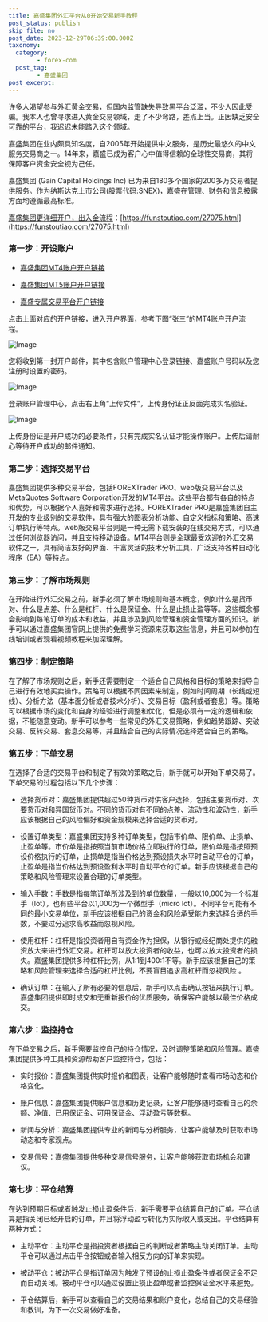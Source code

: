 ```yaml
---
title: 嘉盛集团外汇平台从0开始交易新手教程
post_status: publish
skip_file: no
post_date: 2023-12-29T06:39:00.000Z
taxonomy:
  category:
        - forex-com
  post_tag:
        - 嘉盛集团
post_excerpt: 
---
```

许多人渴望参与外汇黄金交易，但国内监管缺失导致黑平台泛滥，不少人因此受骗。我本人也曾寻求进入黄金交易领域，走了不少弯路，差点上当。正因缺乏安全可靠的平台，我迟迟未能踏入这个领域。

嘉盛集团在业内颇具知名度，自2005年开始提供中文服务，是历史最悠久的中文服务交易商之一。14年来，嘉盛已成为客户心中值得信赖的全球性交易商，其将保障客户资金安全视为己任。

嘉盛集团 (Gain Capital Holdings Inc) 已为来自180多个国家的200多万交易者提供服务。作为纳斯达克上市公司(股票代码:SNEX)，嘉盛在管理、财务和信息披露方面均遵循最高标准。

[嘉盛集团更详细开户，出入金流程](https://funstoutiao.com/27075.html)：[https://funstoutiao.com/27075.html](https://funstoutiao.com/27075.html)

### 第一步：开设账户

* [嘉盛集团MT4账户开户链接](https://s.ssgg.net/jsmt4)

* [嘉盛集团MT5账户开户链接](https://s.ssgg.net/jsmt5)

* [嘉盛专属交易平台开户链接](https://s.ssgg.net/js)

点击上面对应的开户链接，进入开户界面，参考下图“张三”的MT4账户开户流程。

![Image](https://prod-files-secure.s3.us-west-2.amazonaws.com/39ed1227-6d7d-4570-be36-9ccd4a2c4241/7a167aea-686b-400d-af59-4e18eb607a40/640.png?X-Amz-Algorithm=AWS4-HMAC-SHA256&X-Amz-Content-Sha256=UNSIGNED-PAYLOAD&X-Amz-Credential=ASIAZI2LB466REZIB7YS%2F20250817%2Fus-west-2%2Fs3%2Faws4_request&X-Amz-Date=20250817T221313Z&X-Amz-Expires=3600&X-Amz-Security-Token=IQoJb3JpZ2luX2VjEE4aCXVzLXdlc3QtMiJHMEUCIQD6omGrw%2FewjEsIe%2B9L32olX6gaDSgL8snTWLwjMaEvkgIgQMJyf5P0CdcwZLN9cP9qWsM6Hst9T4G8aFzOxORuoRoqiAQIl%2F%2F%2F%2F%2F%2F%2F%2F%2F%2F%2FARAAGgw2Mzc0MjMxODM4MDUiDL%2FolPA%2FRQsxsPAu5SrcA9cXXZYQnz0mOPIyenBkSowdpe5pMMns%2BZLV3O21Cu27Ca5VGqrMMIkw6bFip6JQriBpqGOSlX0jKCUAjdgEGqc8ubgBFw6hdzdfcx83UZGYgmPjJXWSGjWhiKjltrM0ielfRZtXe2eIwSIpzUmXfudKzTPgrJO3GVYdRAMbASz2KXX9268tcEJpL5Y4WZtFhKrowvBVfS6CRwoqGu%2FlOJPBUnKdig5iK1jMox0cijjmrwhkPoB1FDiELL4ET8NpYjO91oTnusDb7x9ESkLJSt0KgJS17UWyrCU2i91xewaL0NYfYYWK2zhX5Ez8ZV2x0qWEwFl6k%2FLHtg8Eq8RAgbueKr%2FP3hS61jjHTQFHqtiW6kzbB0uEIrnJ9EpIxtsQj%2F6N%2FBmpqoqJ3gCBPraMGHAFG%2FHYxvb2cW3lc6njPR8%2BZQqEPfAFF%2FxuX9t0pVQFUVOsIk1mWOJVdMgbZYHiuWJ24%2Fs7gZqgvIs4EjUmgD1Am%2BDvU5zG3c7ql2k7axOQ3lMZMAUssoQvwNy6JQdztE8J5LHB%2FRddaTlL1s6rvFSbZrzJEXedyXY8lAHe11ExyfX7huNUQSW7bNIoNdKs%2FO2F9kImaSWyb02RD44osqPbuzgF446s%2F1ibU3ITMOCmicUGOqUBHdSToLwBK7fKLENRkqM4HfpkQ91L3Zf%2B%2FiTf%2FxDKx%2BZpASYZ0pP7U3y9e2OYftFlT1fWAWQSn24%2BqavqpT4vVY4pEoIffFMAlI4JUDw%2BkWNQ915%2FmSFXfhgzYPtSnPVV1LN3WeuN4SG344Lu5NNDJkpmypj6yXwxopviHXUcURCxuyRPVRtGLpPYdNX7yV7aQ%2FMJWj2lDtZi5NULbFDGt3UO1EA3&X-Amz-Signature=d90ef3d3ae9d45d177f5d0243876db8107fb58ae8afe3aa709d240c7ee7e32ab&X-Amz-SignedHeaders=host&x-amz-checksum-mode=ENABLED&x-id=GetObject)

您将收到第一封开户邮件，其中包含账户管理中心登录链接、嘉盛账户号码以及您注册时设置的密码。

![Image](https://prod-files-secure.s3.us-west-2.amazonaws.com/39ed1227-6d7d-4570-be36-9ccd4a2c4241/eaa1c6b3-2877-4284-a0e1-530e222c27fb/image.png?X-Amz-Algorithm=AWS4-HMAC-SHA256&X-Amz-Content-Sha256=UNSIGNED-PAYLOAD&X-Amz-Credential=ASIAZI2LB466REZIB7YS%2F20250817%2Fus-west-2%2Fs3%2Faws4_request&X-Amz-Date=20250817T221313Z&X-Amz-Expires=3600&X-Amz-Security-Token=IQoJb3JpZ2luX2VjEE4aCXVzLXdlc3QtMiJHMEUCIQD6omGrw%2FewjEsIe%2B9L32olX6gaDSgL8snTWLwjMaEvkgIgQMJyf5P0CdcwZLN9cP9qWsM6Hst9T4G8aFzOxORuoRoqiAQIl%2F%2F%2F%2F%2F%2F%2F%2F%2F%2F%2FARAAGgw2Mzc0MjMxODM4MDUiDL%2FolPA%2FRQsxsPAu5SrcA9cXXZYQnz0mOPIyenBkSowdpe5pMMns%2BZLV3O21Cu27Ca5VGqrMMIkw6bFip6JQriBpqGOSlX0jKCUAjdgEGqc8ubgBFw6hdzdfcx83UZGYgmPjJXWSGjWhiKjltrM0ielfRZtXe2eIwSIpzUmXfudKzTPgrJO3GVYdRAMbASz2KXX9268tcEJpL5Y4WZtFhKrowvBVfS6CRwoqGu%2FlOJPBUnKdig5iK1jMox0cijjmrwhkPoB1FDiELL4ET8NpYjO91oTnusDb7x9ESkLJSt0KgJS17UWyrCU2i91xewaL0NYfYYWK2zhX5Ez8ZV2x0qWEwFl6k%2FLHtg8Eq8RAgbueKr%2FP3hS61jjHTQFHqtiW6kzbB0uEIrnJ9EpIxtsQj%2F6N%2FBmpqoqJ3gCBPraMGHAFG%2FHYxvb2cW3lc6njPR8%2BZQqEPfAFF%2FxuX9t0pVQFUVOsIk1mWOJVdMgbZYHiuWJ24%2Fs7gZqgvIs4EjUmgD1Am%2BDvU5zG3c7ql2k7axOQ3lMZMAUssoQvwNy6JQdztE8J5LHB%2FRddaTlL1s6rvFSbZrzJEXedyXY8lAHe11ExyfX7huNUQSW7bNIoNdKs%2FO2F9kImaSWyb02RD44osqPbuzgF446s%2F1ibU3ITMOCmicUGOqUBHdSToLwBK7fKLENRkqM4HfpkQ91L3Zf%2B%2FiTf%2FxDKx%2BZpASYZ0pP7U3y9e2OYftFlT1fWAWQSn24%2BqavqpT4vVY4pEoIffFMAlI4JUDw%2BkWNQ915%2FmSFXfhgzYPtSnPVV1LN3WeuN4SG344Lu5NNDJkpmypj6yXwxopviHXUcURCxuyRPVRtGLpPYdNX7yV7aQ%2FMJWj2lDtZi5NULbFDGt3UO1EA3&X-Amz-Signature=d6b5e8eeac66f80f3e8e5cfcece091fa6c36212fa6ec5c3b5b0f17c092999a7a&X-Amz-SignedHeaders=host&x-amz-checksum-mode=ENABLED&x-id=GetObject)

登录账户管理中心，点击右上角“上传文件”，上传身份证正反面完成实名验证。

![Image](https://prod-files-secure.s3.us-west-2.amazonaws.com/39ed1227-6d7d-4570-be36-9ccd4a2c4241/54090639-09fc-46b4-a135-e0289f707147/image.png?X-Amz-Algorithm=AWS4-HMAC-SHA256&X-Amz-Content-Sha256=UNSIGNED-PAYLOAD&X-Amz-Credential=ASIAZI2LB466REZIB7YS%2F20250817%2Fus-west-2%2Fs3%2Faws4_request&X-Amz-Date=20250817T221313Z&X-Amz-Expires=3600&X-Amz-Security-Token=IQoJb3JpZ2luX2VjEE4aCXVzLXdlc3QtMiJHMEUCIQD6omGrw%2FewjEsIe%2B9L32olX6gaDSgL8snTWLwjMaEvkgIgQMJyf5P0CdcwZLN9cP9qWsM6Hst9T4G8aFzOxORuoRoqiAQIl%2F%2F%2F%2F%2F%2F%2F%2F%2F%2F%2FARAAGgw2Mzc0MjMxODM4MDUiDL%2FolPA%2FRQsxsPAu5SrcA9cXXZYQnz0mOPIyenBkSowdpe5pMMns%2BZLV3O21Cu27Ca5VGqrMMIkw6bFip6JQriBpqGOSlX0jKCUAjdgEGqc8ubgBFw6hdzdfcx83UZGYgmPjJXWSGjWhiKjltrM0ielfRZtXe2eIwSIpzUmXfudKzTPgrJO3GVYdRAMbASz2KXX9268tcEJpL5Y4WZtFhKrowvBVfS6CRwoqGu%2FlOJPBUnKdig5iK1jMox0cijjmrwhkPoB1FDiELL4ET8NpYjO91oTnusDb7x9ESkLJSt0KgJS17UWyrCU2i91xewaL0NYfYYWK2zhX5Ez8ZV2x0qWEwFl6k%2FLHtg8Eq8RAgbueKr%2FP3hS61jjHTQFHqtiW6kzbB0uEIrnJ9EpIxtsQj%2F6N%2FBmpqoqJ3gCBPraMGHAFG%2FHYxvb2cW3lc6njPR8%2BZQqEPfAFF%2FxuX9t0pVQFUVOsIk1mWOJVdMgbZYHiuWJ24%2Fs7gZqgvIs4EjUmgD1Am%2BDvU5zG3c7ql2k7axOQ3lMZMAUssoQvwNy6JQdztE8J5LHB%2FRddaTlL1s6rvFSbZrzJEXedyXY8lAHe11ExyfX7huNUQSW7bNIoNdKs%2FO2F9kImaSWyb02RD44osqPbuzgF446s%2F1ibU3ITMOCmicUGOqUBHdSToLwBK7fKLENRkqM4HfpkQ91L3Zf%2B%2FiTf%2FxDKx%2BZpASYZ0pP7U3y9e2OYftFlT1fWAWQSn24%2BqavqpT4vVY4pEoIffFMAlI4JUDw%2BkWNQ915%2FmSFXfhgzYPtSnPVV1LN3WeuN4SG344Lu5NNDJkpmypj6yXwxopviHXUcURCxuyRPVRtGLpPYdNX7yV7aQ%2FMJWj2lDtZi5NULbFDGt3UO1EA3&X-Amz-Signature=9c2c5a79481b5f65a66b170f244da4e8a5eae9de1df9bc9352e4e9fed954dd8c&X-Amz-SignedHeaders=host&x-amz-checksum-mode=ENABLED&x-id=GetObject)

上传身份证是开户成功的必要条件，只有完成实名认证才能操作账户。上传后请耐心等待开户成功的邮件通知。

### 第二步：选择交易平台

嘉盛集团提供多种交易平台，包括FOREXTrader PRO、web版交易平台以及MetaQuotes Software Corporation开发的MT4平台。这些平台都有各自的特点和优势，可以根据个人喜好和需求进行选择。FOREXTrader PRO是嘉盛集团自主开发的专业级别的交易软件，具有强大的图表分析功能、自定义指标和策略、高速订单执行等特点。web版交易平台则是一种无需下载安装的在线交易方式，可以通过任何浏览器访问，并且支持移动设备。MT4平台则是全球最受欢迎的外汇交易软件之一，具有简洁友好的界面、丰富灵活的技术分析工具、广泛支持各种自动化程序（EA）等特点。

### 第三步：了解市场规则

在开始进行外汇交易之前，新手必须了解市场规则和基本概念，例如什么是货币对、什么是点差、什么是杠杆、什么是保证金、什么是止损止盈等等。这些概念都会影响到每笔订单的成本和收益，并且涉及到风险管理和资金管理方面的知识。新手可以通过嘉盛集团官网上提供的免费学习资源来获取这些信息，并且可以参加在线培训或者观看视频教程来加深理解。

### 第四步：制定策略

在了解了市场规则之后，新手还需要制定一个适合自己风格和目标的策略来指导自己进行有效地买卖操作。策略可以根据不同因素来制定，例如时间周期（长线或短线）、分析方法（基本面分析或者技术分析）、交易目标（盈利或者套息）等。策略可以根据市场的变化和自身的经验进行调整和优化，但是必须有一定的逻辑和依据，不能随意变动。新手可以参考一些常见的外汇交易策略，例如趋势跟踪、突破交易、反转交易、套息交易等，并且结合自己的实际情况选择适合自己的策略。

### 第五步：下单交易

在选择了合适的交易平台和制定了有效的策略之后，新手就可以开始下单交易了。下单交易的过程包括以下几个步骤：

* 选择货币对：嘉盛集团提供超过50种货币对供客户选择，包括主要货币对、次要货币对和异国货币对。不同的货币对有不同的点差、流动性和波动性，新手应该根据自己的风险偏好和资金规模来选择合适的货币对。

* 设置订单类型：嘉盛集团支持多种订单类型，包括市价单、限价单、止损单、止盈单等。市价单是指按照当前市场价格立即执行的订单，限价单是指按照预设价格执行的订单，止损单是指当价格达到预设损失水平时自动平仓的订单，止盈单是指当价格达到预设盈利水平时自动平仓的订单。新手应该根据自己的策略和风险管理来设置合理的订单类型。

* 输入手数：手数是指每笔订单所涉及到的单位数量，一般以10,000为一个标准手（lot），也有些平台以1,000为一个微型手（micro lot）。不同平台可能有不同的最小交易单位，新手应该根据自己的资金和风险承受能力来选择合适的手数，不要过分追求高收益而忽视风险。

* 使用杠杆：杠杆是指投资者用自有资金作为担保，从银行或经纪商处提供的融资放大来进行外汇交易。杠杆可以放大投资者的收益，也可以放大投资者的损失。嘉盛集团提供多种杠杆比例，从1:1到400:1不等。新手应该根据自己的策略和风险管理来选择合适的杠杆比例，不要盲目追求高杠杆而忽视风险 。

* 确认订单：在输入了所有必要的信息后，新手可以点击确认按钮来执行订单。嘉盛集团提供即时成交和无重新报价的优质服务，确保客户能够以最佳价格成交。

### 第六步：监控持仓

在下单交易之后，新手需要监控自己的持仓情况，及时调整策略和风险管理。嘉盛集团提供多种工具和资源帮助客户监控持仓，包括：

* 实时报价：嘉盛集团提供实时报价和图表，让客户能够随时查看市场动态和价格变化。

* 账户信息：嘉盛集团提供账户信息和历史记录，让客户能够随时查看自己的余额、净值、已用保证金、可用保证金、浮动盈亏等数据。

* 新闻与分析：嘉盛集团提供专业的新闻与分析服务，让客户能够及时获取市场动态和专家观点。

* 交易信号：嘉盛集团提供多种交易信号服务，让客户能够获取市场机会和建议。

### 第七步：平仓结算

在达到预期目标或者触发止损止盈条件后，新手需要平仓结算自己的订单。平仓结算是指关闭已经开启的订单，并且将浮动盈亏转化为实际收入或支出。平仓结算有两种方式：

* 主动平仓：主动平仓是指投资者根据自己的判断或者策略主动关闭订单。主动平仓可以通过点击平仓按钮或者输入相反方向的订单来实现。

* 被动平仓：被动平仓是指订单因为触发了预设的止损止盈条件或者保证金不足而自动关闭。被动平仓可以通过设置止损止盈单或者监控保证金水平来避免。

* 平仓结算后，新手可以查看自己的交易结果和账户变化，总结自己的交易经验和教训，为下一次交易做好准备。
